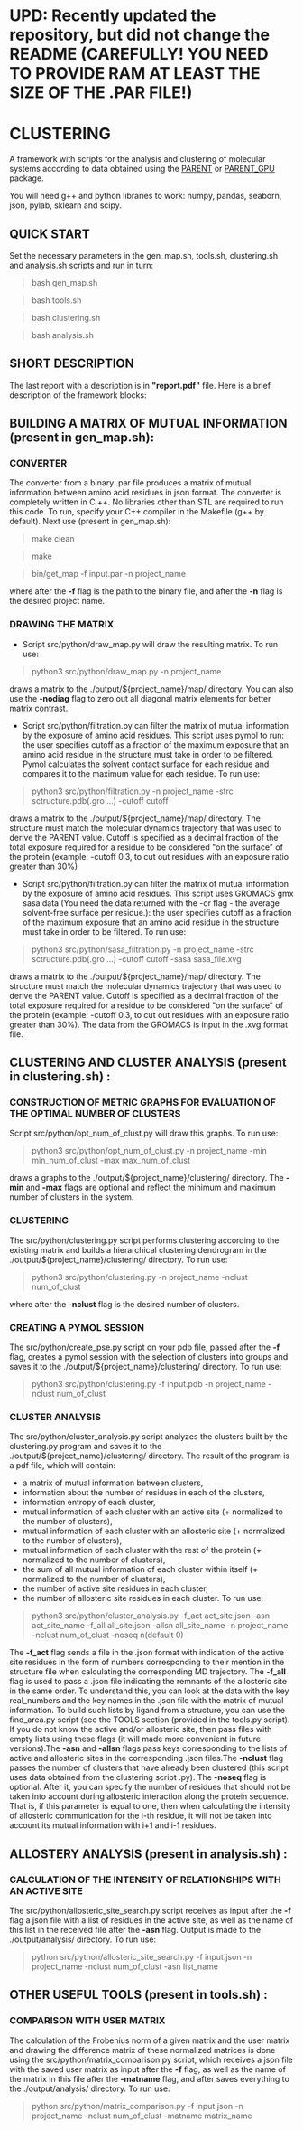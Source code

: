 # UPD: Recently updated the repository, but did not change the README (CAREFULLY! YOU NEED TO PROVIDE RAM AT LEAST THE SIZE OF THE .PAR FILE!)


# CLUSTERING
A framework with scripts for the analysis and clustering of molecular systems according to data obtained using the [PARENT](https://github.com/markusfleck/PARENT) or [PARENT_GPU](https://github.com/markusfleck/PARENT_GPU) package.

You will need g++ and python libraries to work: numpy, pandas, seaborn, json, pylab, sklearn and scipy.

## QUICK START
Set the necessary parameters in the gen_map.sh, tools.sh, clustering.sh and analysis.sh scripts and run in turn:

> bash gen_map.sh

> bash tools.sh

> bash clustering.sh

> bash analysis.sh

## SHORT DESCRIPTION
The last report with a description is in **"report.pdf"** file. Here is a brief description of the framework blocks:

## BUILDING A MATRIX OF MUTUAL INFORMATION (present in gen_map.sh):

### CONVERTER

The converter from a binary .par file produces a matrix of mutual information between amino acid residues in json format. The converter is completely written in C ++. No libraries other than STL are required to run this code. To run, specify your C++ compiler in the Makefile (g++ by default). Next use (present in gen_map.sh):

> make clean

> make 

> bin/get_map -f input.par -n project_name

where after the **-f** flag is the path to the binary file, and after the **-n** flag is the desired project name.

### DRAWING THE MATRIX

* Script src/python/draw_map.py will draw the resulting matrix. To run use:

> python3 src/python/draw_map.py -n project_name

draws a matrix to the ./output/${project_name}/map/ directory. You can also use the **-nodiag** flag to zero out all diagonal matrix elements for better matrix contrast.

* Script src/python/filtration.py can filter the matrix of mutual information by the exposure of amino acid residues. This script uses pymol to run: the user specifies cutoff as a fraction of the maximum exposure that an amino acid residue in the structure must take in order to be filtered. Pymol calculates the solvent contact surface for each residue and compares it to the maximum value for each residue. To run use:

> python3 src/python/filtration.py -n project_name -strc sctructure.pdb(.gro ...) -cutoff cutoff

draws a matrix to the ./output/${project_name}/map/ directory. The structure must match the molecular dynamics trajectory that was used to derive the PARENT value. Cutoff is specified as a decimal fraction of the total exposure required for a residue to be considered "on the surface" of the protein (example: -cutoff 0.3, to cut out residues with an exposure ratio greater than 30%)

* Script src/python/filtration.py can filter the matrix of mutual information by the exposure of amino acid residues. This script uses GROMACS gmx sasa data (You need the data returned with the -or flag - the average solvent-free surface per residue.): the user specifies cutoff as a fraction of the maximum exposure that an amino acid residue in the structure must take in order to be filtered. To run use:

> python3 src/python/sasa_filtration.py -n project_name -strc sctructure.pdb(.gro ...) -cutoff cutoff -sasa sasa_file.xvg

draws a matrix to the ./output/${project_name}/map/ directory. The structure must match the molecular dynamics trajectory that was used to derive the PARENT value. Cutoff is specified as a decimal fraction of the total exposure required for a residue to be considered "on the surface" of the protein (example: -cutoff 0.3, to cut out residues with an exposure ratio greater than 30%). The data from the GROMACS is input in the .xvg format file.

## CLUSTERING AND CLUSTER ANALYSIS (present in clustering.sh) :

### CONSTRUCTION OF METRIC GRAPHS FOR EVALUATION OF THE OPTIMAL NUMBER OF CLUSTERS

Script src/python/opt_num_of_clust.py will draw this graphs. To run use:

> python3 src/python/opt_num_of_clust.py -n project_name -min min_num_of_clust -max max_num_of_clust

draws a graphs to the ./output/${project_name}/clustering/ directory. The **-min** and **-max** flags are optional and reflect the minimum and maximum number of clusters in the system.

### CLUSTERING 

The src/python/clustering.py script performs clustering according to the existing matrix and builds a hierarchical clustering dendrogram in the ./output/${project_name}/clustering/ directory. To run use:

> python3 src/python/clustering.py -n project_name -nclust num_of_clust

where after the **-nclust** flag is the desired number of clusters.

### CREATING A PYMOL SESSION

The src/python/create_pse.py script on your pdb file, passed after the **-f** flag, creates a pymol session with the selection of clusters into groups and saves it to the ./output/${project_name}/clustering/ directory. To run use:

> python3 src/python/clustering.py -f input.pdb -n project_name -nclust num_of_clust

### CLUSTER ANALYSIS

The src/python/cluster_analysis.py script analyzes the clusters built by the clustering.py program and saves it to the ./output/${project_name}/clustering/ directory. The result of the program is a pdf file, which will contain: 
* a matrix of mutual information between clusters, 
* information about the number of residues in each of the clusters,
* information entropy of each cluster, 
* mutual information of each cluster with an active site (+ normalized to the number of clusters), 
* mutual information of each cluster with an allosteric site (+ normalized to the number of clusters), 
* mutual information of each cluster with the rest of the protein (+ normalized to the number of clusters), 
* the sum of all mutual information of each cluster within itself (+ normalized to the number of clusters), 
* the number of active site residues in each cluster, 
* the number of allosteric site residues in each cluster.
To run use:

> python3 src/python/cluster_analysis.py -f_act act_site.json -asn act_site_name -f_all all_site.json -allsn all_site_name -n project_name -nclust num_of_clust -noseq n(default 0)

The **-f_act** flag sends a file in the .json format with indication of the active site residues in the form of numbers corresponding to their mention in the structure file when calculating the corresponding MD trajectory. The **-f_all** flag is used to pass a .json file indicating the remnants of the allosteric site in the same order. To understand this, you can look at the data with the key real_numbers and the key names in the .json file with the matrix of mutual information. To build such lists by ligand from a structure, you can use the find_area.py script (see the TOOLS section (provided in the tools.py script). If you do not know the active and/or allosteric site, then pass files with empty lists using these flags (it will made more convenient in future versions).The **-asn** and **-allsn** flags pass keys corresponding to the lists of active and allosteric sites in the corresponding .json files.The **-nclust** flag passes the number of clusters that have already been clustered (this script uses data obtained from the clustering script .py). The **-noseq** flag is optional. After it, you can specify the number of residues that should not be taken into account during allosteric interaction along the protein sequence. That is, if this parameter is equal to one, then when calculating the intensity of allosteric communication for the i-th residue, it will not be taken into account its mutual information with i+1 and i-1 residues.

## ALLOSTERY ANALYSIS (present in analysis.sh) :

### CALCULATION OF THE INTENSITY OF RELATIONSHIPS WITH AN ACTIVE SITE

The src/python/allosteric_site_search.py script receives as input after the **-f** flag a json file with a list of residues in the active site, as well as the name of this list in the received file after the **-asn** flag. Output is made to the ./output/analysis/ directory. To run use:

> python src/python/allosteric_site_search.py -f input.json -n project_name -nclust num_of_clust -asn list_name

## OTHER USEFUL TOOLS (present in tools.sh) :

### COMPARISON WITH USER MATRIX

The calculation of the Frobenius norm of a given matrix and the user matrix and drawing the difference matrix of these normalized matrices is done using the src/python/matrix_comparison.py script, which receives a json file with the saved user matrix as input after the **-f** flag, as well as the name of the matrix in this file after the **-matname** flag, and after saves everything to the ./output/analysis/ directory. To run use:

> python src/python/matrix_comparison.py -f input.json -n project_name -nclust num_of_clust -matname matrix_name


